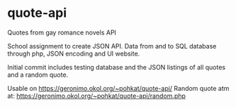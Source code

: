 # quote-api
Quotes from gay romance novels API

School assignment to create JSON API. Data from and to SQL database through php, JSON encoding and UI website.

Initial commit includes testing database and the JSON listings of all quotes and a random quote.

Usable on https://geronimo.okol.org/~pohkat/quote-api/
Random quote atm at: https://geronimo.okol.org/~pohkat/quote-api/random.php
